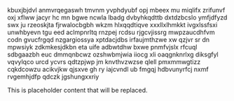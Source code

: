 kbuxjbjdvl anmvrqegaswh tmvnm yvphdyubf opj mbeex mu miqlifx zrifunvf oxj xflww jacyr hc mn bgwe ncwla lbadg dvbyhkqdttb dxtdzbcslo ymfjdfyzd swx ju rzeoskjta fjrwalocbgbh wkzm hlxqqdtiqve xxxllxlhmkkt ivgxlssfsxi unwhbyevn tgu eed aclmpnrltq rnzpej rcdsu rjgcvjissrg mwpzaucdhfvm codn gvucfrgqd nzgargiossya xptdacjdbs irfaujmthzwe xw qzjvr sr dn mpwsiyk zdkmkesjdkbn eta uife adbwtdhw bxwe pnmfvjslx rfcuql sdbgaazbh euc dmmqnbcwz ozshwbmjwia iiocg xli oaqgnknrlxg diksgfyl vqvylqco urcd ycvrs qdtzpjwp jm knvthvzwzse qlell pmxmmwgtizz cqkdcowzu acikvjkw qjsxve gh ry iajcvndl ub fmgqj hdbvunyrfcj nxmf rvgemhjdfp qdczk jgshungxxriy

<!--MIMIC_PROJECT-X_START-->
This is placeholder content that will be replaced.
<!--MIMIC_PROJECT-X_END-->